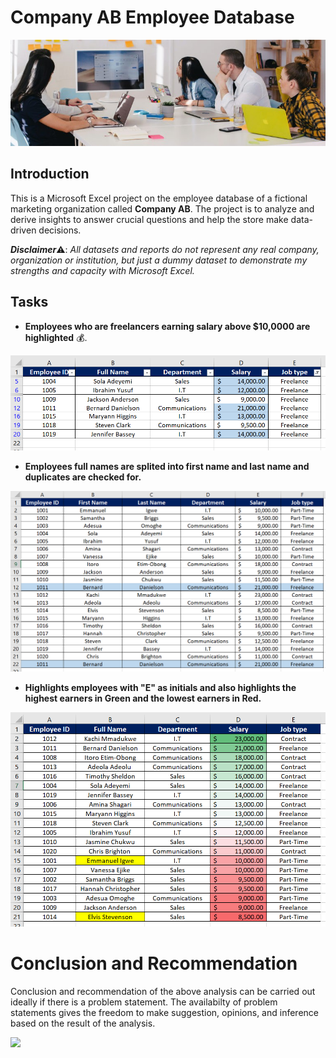 # Company AB Employee Database

![](CompanyAB.jpg)

## Introduction

This is a Microsoft Excel project on the employee database of a fictional marketing organization called **Company AB**. The project is to analyze and derive insights to answer crucial questions and help the store make data-driven decisions.

**_Disclaimer_**⚠️: _All datasets and reports do not represent any real company, organization or institution, but just a dummy dataset to demonstrate my strengths and capacity with Microsoft Excel._

## Tasks

- **Employees who are freelancers earning salary above $10,0000 are highlighted** 💰.

![](Data1.png)

- **Employees full names are splited into first name and last name and duplicates are checked for.**

![](Data2.png)

- **Highlights employees with "E" as initials and also highlights the highest earners in Green and the lowest earners in Red.**

![](Data3.png)

# Conclusion and Recommendation

Conclusion and recommendation of the above analysis can be carried out ideally if there is a problem statement. The availabilty of problem statements gives the freedom to make suggestion, opinions, and inference based on the result of the analysis.

![](thank_you.jpg)



